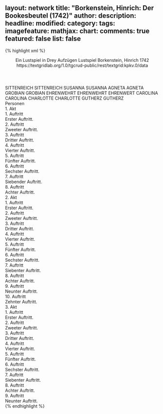 layout: network
title: "Borkenstein, Hinrich: Der Bookesbeutel (1742)"
author:
description:
headline:
modified:
category:
tags:
imagefeature:
mathjax:
chart:
comments: true
featured: false
list: false
---
{% highlight xml %}
<?xml-model href="https://raw.githubusercontent.com/DLiNa/project/master/rules/lina.rnc"?><?xml-model href="https://raw.githubusercontent.com/DLiNa/project/master/rules/lina.sch"?>
<play xmlns="http://lina.digital">
  <header>
    <title>Der Bookesbeutel</title>
    <subtitle>Ein Lustspiel in Drey Aufzügen</subtitle>
    <genretitle>Lustspiel</genretitle>
    <author>Borkenstein, Hinrich</author>
    <date type="print" when="1742">1742</date>
    <date type="premiere"/>
    <date type="written"/>
    <source>https://textgridlab.org/1.0/tgcrud-public/rest/textgrid:kpkv.0/data</source>
  </header>
  <personae>
    <character>
      <name>SITTENREICH</name>
      <alias xml:id="sittenreich">
        <name>SITTENREICH</name>
      </alias>
    </character>
    <character>
      <name>SUSANNA</name>
      <alias xml:id="susanna">
        <name>SUSANNA</name>
      </alias>
    </character>
    <character>
      <name>AGNETA</name>
      <alias xml:id="agneta">
        <name>AGNETA</name>
      </alias>
    </character>
    <character>
      <name>GROBIAN</name>
      <alias xml:id="grobian">
        <name>GROBIAN</name>
      </alias>
    </character>
    <character>
      <name>EHRENWEHRT</name>
      <alias xml:id="ehrenwehrt">
        <name>EHRENWEHRT</name>
      </alias>
      <alias xml:id="ehrenwert">
        <name>EHRENWERT</name>
      </alias>
    </character>
    <character>
      <name>CAROLINA</name>
      <alias xml:id="carolina">
        <name>CAROLINA</name>
      </alias>
    </character>
    <character>
      <name>CHARLOTTE</name>
      <alias xml:id="charlotte">
        <name>CHARLOTTE</name>
      </alias>
    </character>
    <character>
      <name>GUTHERZ</name>
      <alias xml:id="gutherz">
        <name>GUTHERZ</name>
      </alias>
    </character>
  </personae>
  <text>
    <div>
      <head>Personen</head>
    </div>
    <div>
      <head>1. Akt</head>
      <div>
        <head>1. Auftritt</head>
        <div>
          <head>Erster Auftritt.</head>
        </div>
      </div>
      <div>
        <head>2. Auftritt</head>
        <div>
          <head>Zweeter Auftritt.</head>
          <sp who="#sittenreich">
            <amount n="4" unit="speech_acts"/>
            <amount n="526" unit="words"/>
            <amount n="1" unit="lines"/>
            <amount n="3001" unit="chars"/>
          </sp>
          <sp who="#susanna">
            <amount n="1" unit="speech_acts"/>
            <amount n="37" unit="words"/>
            <amount n="192" unit="chars"/>
          </sp>
          <sp who="#agneta">
            <amount n="4" unit="speech_acts"/>
            <amount n="271" unit="words"/>
            <amount n="1" unit="lines"/>
            <amount n="1471" unit="chars"/>
          </sp>
        </div>
      </div>
      <div>
        <head>3. Auftritt</head>
        <div>
          <head>Dritter Auftritt.</head>
          <sp who="#grobian">
            <amount n="10" unit="speech_acts"/>
            <amount n="428" unit="words"/>
            <amount n="5" unit="lines"/>
            <amount n="2388" unit="chars"/>
          </sp>
          <sp who="#sittenreich">
            <amount n="8" unit="speech_acts"/>
            <amount n="411" unit="words"/>
            <amount n="6" unit="lines"/>
            <amount n="2401" unit="chars"/>
          </sp>
          <sp who="#agneta">
            <amount n="3" unit="speech_acts"/>
            <amount n="57" unit="words"/>
            <amount n="2" unit="lines"/>
            <amount n="315" unit="chars"/>
          </sp>
        </div>
      </div>
      <div>
        <head>4. Auftritt</head>
        <div>
          <head>Vierter Auftritt.</head>
          <sp who="#ehrenwert">
            <amount n="1" unit="speech_acts"/>
            <amount n="33" unit="words"/>
            <amount n="215" unit="chars"/>
          </sp>
          <sp who="#sittenreich">
            <amount n="3" unit="speech_acts"/>
            <amount n="144" unit="words"/>
            <amount n="917" unit="chars"/>
          </sp>
          <sp who="#ehrenwehrt">
            <amount n="1" unit="speech_acts"/>
            <amount n="61" unit="words"/>
            <amount n="343" unit="chars"/>
          </sp>
          <sp who="#carolina">
            <amount n="1" unit="speech_acts"/>
            <amount n="36" unit="words"/>
            <amount n="210" unit="chars"/>
          </sp>
        </div>
      </div>
      <div>
        <head>5. Auftritt</head>
        <div>
          <head>Fünfter Auftritt.</head>
          <sp who="#grobian">
            <amount n="18" unit="speech_acts"/>
            <amount n="802" unit="words"/>
            <amount n="3" unit="lines"/>
            <amount n="4391" unit="chars"/>
          </sp>
          <sp who="#ehrenwehrt">
            <amount n="11" unit="speech_acts"/>
            <amount n="204" unit="words"/>
            <amount n="6" unit="lines"/>
            <amount n="1191" unit="chars"/>
          </sp>
          <sp who="#carolina">
            <amount n="2" unit="speech_acts"/>
            <amount n="19" unit="words"/>
            <amount n="2" unit="lines"/>
            <amount n="115" unit="chars"/>
          </sp>
          <sp who="#sittenreich">
            <amount n="3" unit="speech_acts"/>
            <amount n="56" unit="words"/>
            <amount n="2" unit="lines"/>
            <amount n="333" unit="chars"/>
          </sp>
        </div>
      </div>
      <div>
        <head>6. Auftritt</head>
        <div>
          <head>Sechster Auftritt.</head>
          <sp who="#agneta">
            <amount n="5" unit="speech_acts"/>
            <amount n="136" unit="words"/>
            <amount n="1" unit="lines"/>
            <amount n="783" unit="chars"/>
          </sp>
          <sp who="#grobian">
            <amount n="5" unit="speech_acts"/>
            <amount n="103" unit="words"/>
            <amount n="2" unit="lines"/>
            <amount n="557" unit="chars"/>
          </sp>
        </div>
      </div>
      <div>
        <head>7. Auftritt</head>
        <div>
          <head>Siebender Auftritt.</head>
          <sp who="#susanna">
            <amount n="21" unit="speech_acts"/>
            <amount n="752" unit="words"/>
            <amount n="11" unit="lines"/>
            <amount n="4027" unit="chars"/>
          </sp>
          <sp who="#agneta">
            <amount n="3" unit="speech_acts"/>
            <amount n="55" unit="words"/>
            <amount n="1" unit="lines"/>
            <amount n="295" unit="chars"/>
          </sp>
          <sp who="#grobian">
            <amount n="5" unit="speech_acts"/>
            <amount n="168" unit="words"/>
            <amount n="3" unit="lines"/>
            <amount n="898" unit="chars"/>
          </sp>
          <sp who="#charlotte">
            <amount n="15" unit="speech_acts"/>
            <amount n="446" unit="words"/>
            <amount n="5" unit="lines"/>
            <amount n="2439" unit="chars"/>
          </sp>
        </div>
      </div>
      <div>
        <head>8. Auftritt</head>
        <div>
          <head>Achter Auftritt.</head>
          <sp who="#sittenreich">
            <amount n="9" unit="speech_acts"/>
            <amount n="620" unit="words"/>
            <amount n="4" unit="lines"/>
            <amount n="3643" unit="chars"/>
          </sp>
          <sp who="#charlotte">
            <amount n="8" unit="speech_acts"/>
            <amount n="558" unit="words"/>
            <amount n="2" unit="lines"/>
            <amount n="3277" unit="chars"/>
          </sp>
        </div>
      </div>
    </div>
    <div>
      <head>2. Akt</head>
      <div>
        <head>1. Auftritt</head>
        <div>
          <head>Erster Auftritt.</head>
          <sp who="#susanna">
            <amount n="9" unit="speech_acts"/>
            <amount n="642" unit="words"/>
            <amount n="3493" unit="chars"/>
          </sp>
          <sp who="#agneta">
            <amount n="9" unit="speech_acts"/>
            <amount n="495" unit="words"/>
            <amount n="6" unit="lines"/>
            <amount n="2773" unit="chars"/>
          </sp>
        </div>
      </div>
      <div>
        <head>2. Auftritt</head>
        <div>
          <head>Zweeter Auftritt.</head>
          <sp who="#grobian">
            <amount n="7" unit="speech_acts"/>
            <amount n="475" unit="words"/>
            <amount n="1" unit="lines"/>
            <amount n="2660" unit="chars"/>
          </sp>
          <sp who="#susanna">
            <amount n="1" unit="speech_acts"/>
            <amount n="84" unit="words"/>
            <amount n="448" unit="chars"/>
          </sp>
          <sp who="#agneta">
            <amount n="5" unit="speech_acts"/>
            <amount n="215" unit="words"/>
            <amount n="2" unit="lines"/>
            <amount n="1120" unit="chars"/>
          </sp>
        </div>
      </div>
      <div>
        <head>3. Auftritt</head>
        <div>
          <head>Dritter Auftritt.</head>
          <sp who="#sittenreich">
            <amount n="14" unit="speech_acts"/>
            <amount n="270" unit="words"/>
            <amount n="7" unit="lines"/>
            <amount n="1462" unit="chars"/>
          </sp>
          <sp who="#grobian">
            <amount n="14" unit="speech_acts"/>
            <amount n="565" unit="words"/>
            <amount n="5" unit="lines"/>
            <amount n="3198" unit="chars"/>
          </sp>
          <sp who="#agneta">
            <amount n="2" unit="speech_acts"/>
            <amount n="66" unit="words"/>
            <amount n="318" unit="chars"/>
          </sp>
        </div>
      </div>
      <div>
        <head>4. Auftritt</head>
        <div>
          <head>Vierter Auftritt.</head>
          <sp who="#gutherz">
            <amount n="12" unit="speech_acts"/>
            <amount n="407" unit="words"/>
            <amount n="6" unit="lines"/>
            <amount n="2395" unit="chars"/>
          </sp>
          <sp who="#grobian">
            <amount n="10" unit="speech_acts"/>
            <amount n="365" unit="words"/>
            <amount n="3" unit="lines"/>
            <amount n="1974" unit="chars"/>
          </sp>
          <sp who="#sittenreich">
            <amount n="3" unit="speech_acts"/>
            <amount n="157" unit="words"/>
            <amount n="1" unit="lines"/>
            <amount n="899" unit="chars"/>
          </sp>
        </div>
      </div>
      <div>
        <head>5. Auftritt</head>
        <div>
          <head>Fünfter Auftritt.</head>
          <sp who="#agneta">
            <amount n="11" unit="speech_acts"/>
            <amount n="420" unit="words"/>
            <amount n="5" unit="lines"/>
            <amount n="2385" unit="chars"/>
          </sp>
          <sp who="#gutherz">
            <amount n="8" unit="speech_acts"/>
            <amount n="156" unit="words"/>
            <amount n="5" unit="lines"/>
            <amount n="851" unit="chars"/>
          </sp>
          <sp who="#sittenreich">
            <amount n="2" unit="speech_acts"/>
            <amount n="19" unit="words"/>
            <amount n="2" unit="lines"/>
            <amount n="98" unit="chars"/>
          </sp>
        </div>
      </div>
      <div>
        <head>6. Auftritt</head>
        <div>
          <head>Sechster Auftritt.</head>
          <sp who="#sittenreich">
            <amount n="1" unit="speech_acts"/>
            <amount n="27" unit="words"/>
            <amount n="164" unit="chars"/>
          </sp>
          <sp who="#ehrenwehrt">
            <amount n="14" unit="speech_acts"/>
            <amount n="234" unit="words"/>
            <amount n="9" unit="lines"/>
            <amount n="1326" unit="chars"/>
          </sp>
          <sp who="#agneta">
            <amount n="27" unit="speech_acts"/>
            <amount n="1096" unit="words"/>
            <amount n="11" unit="lines"/>
            <amount n="6182" unit="chars"/>
          </sp>
          <sp who="#carolina">
            <amount n="15" unit="speech_acts"/>
            <amount n="247" unit="words"/>
            <amount n="11" unit="lines"/>
            <amount n="1382" unit="chars"/>
          </sp>
          <sp who="#gutherz">
            <amount n="2" unit="speech_acts"/>
            <amount n="23" unit="words"/>
            <amount n="2" unit="lines"/>
            <amount n="147" unit="chars"/>
          </sp>
        </div>
      </div>
      <div>
        <head>7. Auftritt</head>
        <div>
          <head>Siebenter Auftritt.</head>
          <sp who="#agneta">
            <amount n="3" unit="speech_acts"/>
            <amount n="32" unit="words"/>
            <amount n="3" unit="lines"/>
            <amount n="182" unit="chars"/>
          </sp>
          <sp who="#sittenreich">
            <amount n="6" unit="speech_acts"/>
            <amount n="182" unit="words"/>
            <amount n="2" unit="lines"/>
            <amount n="1057" unit="chars"/>
          </sp>
          <sp who="#carolina">
            <amount n="4" unit="speech_acts"/>
            <amount n="104" unit="words"/>
            <amount n="2" unit="lines"/>
            <amount n="599" unit="chars"/>
          </sp>
        </div>
      </div>
      <div>
        <head>8. Auftritt</head>
        <div>
          <head>Achter Auftritt.</head>
          <sp who="#sittenreich">
            <amount n="4" unit="speech_acts"/>
            <amount n="136" unit="words"/>
            <amount n="790" unit="chars"/>
          </sp>
          <sp who="#ehrenwehrt">
            <amount n="2" unit="speech_acts"/>
            <amount n="47" unit="words"/>
            <amount n="1" unit="lines"/>
            <amount n="252" unit="chars"/>
          </sp>
          <sp who="#carolina">
            <amount n="2" unit="speech_acts"/>
            <amount n="46" unit="words"/>
            <amount n="1" unit="lines"/>
            <amount n="280" unit="chars"/>
          </sp>
        </div>
      </div>
      <div>
        <head>9. Auftritt</head>
        <div>
          <head>Neunter Auftritt.</head>
          <sp who="#ehrenwehrt">
            <amount n="7" unit="speech_acts"/>
            <amount n="230" unit="words"/>
            <amount n="2" unit="lines"/>
            <amount n="1363" unit="chars"/>
          </sp>
          <sp who="#charlotte">
            <amount n="6" unit="speech_acts"/>
            <amount n="126" unit="words"/>
            <amount n="4" unit="lines"/>
            <amount n="788" unit="chars"/>
          </sp>
          <sp who="#carolina">
            <amount n="4" unit="speech_acts"/>
            <amount n="89" unit="words"/>
            <amount n="1" unit="lines"/>
            <amount n="518" unit="chars"/>
          </sp>
          <sp who="#sittenreich">
            <amount n="10" unit="speech_acts"/>
            <amount n="394" unit="words"/>
            <amount n="4" unit="lines"/>
            <amount n="2251" unit="chars"/>
          </sp>
        </div>
      </div>
      <div>
        <head>10. Auftritt</head>
        <div>
          <head>Zehnter Auftritt.</head>
          <sp who="#ehrenwehrt">
            <amount n="3" unit="speech_acts"/>
            <amount n="115" unit="words"/>
            <amount n="1" unit="lines"/>
            <amount n="689" unit="chars"/>
          </sp>
          <sp who="#gutherz">
            <amount n="3" unit="speech_acts"/>
            <amount n="117" unit="words"/>
            <amount n="1" unit="lines"/>
            <amount n="658" unit="chars"/>
          </sp>
          <sp who="#charlotte">
            <amount n="1" unit="speech_acts"/>
            <amount n="18" unit="words"/>
            <amount n="111" unit="chars"/>
          </sp>
        </div>
      </div>
    </div>
    <div>
      <head>3. Akt</head>
      <div>
        <head>1. Auftritt</head>
        <div>
          <head>Erster Auftritt.</head>
          <sp who="#grobian">
            <amount n="5" unit="speech_acts"/>
            <amount n="225" unit="words"/>
            <amount n="2" unit="lines"/>
            <amount n="1268" unit="chars"/>
          </sp>
          <sp who="#agneta">
            <amount n="4" unit="speech_acts"/>
            <amount n="151" unit="words"/>
            <amount n="1" unit="lines"/>
            <amount n="850" unit="chars"/>
          </sp>
        </div>
      </div>
      <div>
        <head>2. Auftritt</head>
        <div>
          <head>Zweeter Auftritt.</head>
          <sp who="#grobian">
            <amount n="4" unit="speech_acts"/>
            <amount n="164" unit="words"/>
            <amount n="2" unit="lines"/>
            <amount n="907" unit="chars"/>
          </sp>
          <sp who="#sittenreich">
            <amount n="8" unit="speech_acts"/>
            <amount n="283" unit="words"/>
            <amount n="1" unit="lines"/>
            <amount n="1701" unit="chars"/>
          </sp>
          <sp who="#agneta">
            <amount n="8" unit="speech_acts"/>
            <amount n="228" unit="words"/>
            <amount n="2" unit="lines"/>
            <amount n="1310" unit="chars"/>
          </sp>
        </div>
      </div>
      <div>
        <head>3. Auftritt</head>
        <div>
          <head>Dritter Auftritt.</head>
          <sp who="#susanna">
            <amount n="5" unit="speech_acts"/>
            <amount n="119" unit="words"/>
            <amount n="3" unit="lines"/>
            <amount n="617" unit="chars"/>
          </sp>
          <sp who="#agneta">
            <amount n="4" unit="speech_acts"/>
            <amount n="39" unit="words"/>
            <amount n="4" unit="lines"/>
            <amount n="194" unit="chars"/>
          </sp>
          <sp who="#sittenreich">
            <amount n="3" unit="speech_acts"/>
            <amount n="213" unit="words"/>
            <amount n="1" unit="lines"/>
            <amount n="1174" unit="chars"/>
          </sp>
        </div>
      </div>
      <div>
        <head>4. Auftritt</head>
        <div>
          <head>Vierter Auftritt.</head>
          <sp who="#gutherz">
            <amount n="16" unit="speech_acts"/>
            <amount n="256" unit="words"/>
            <amount n="9" unit="lines"/>
            <amount n="1406" unit="chars"/>
          </sp>
          <sp who="#agneta">
            <amount n="15" unit="speech_acts"/>
            <amount n="267" unit="words"/>
            <amount n="12" unit="lines"/>
            <amount n="1477" unit="chars"/>
          </sp>
          <sp who="#susanna">
            <amount n="2" unit="speech_acts"/>
            <amount n="11" unit="words"/>
            <amount n="2" unit="lines"/>
            <amount n="61" unit="chars"/>
          </sp>
        </div>
      </div>
      <div>
        <head>5. Auftritt</head>
        <div>
          <head>Fünfter Auftritt.</head>
          <sp who="#grobian">
            <amount n="14" unit="speech_acts"/>
            <amount n="491" unit="words"/>
            <amount n="7" unit="lines"/>
            <amount n="2741" unit="chars"/>
          </sp>
          <sp who="#gutherz">
            <amount n="13" unit="speech_acts"/>
            <amount n="449" unit="words"/>
            <amount n="5" unit="lines"/>
            <amount n="2461" unit="chars"/>
          </sp>
        </div>
      </div>
      <div>
        <head>6. Auftritt</head>
        <div>
          <head>Sechster Auftritt.</head>
          <sp who="#agneta">
            <amount n="4" unit="speech_acts"/>
            <amount n="47" unit="words"/>
            <amount n="3" unit="lines"/>
            <amount n="245" unit="chars"/>
          </sp>
          <sp who="#grobian">
            <amount n="4" unit="speech_acts"/>
            <amount n="56" unit="words"/>
            <amount n="2" unit="lines"/>
            <amount n="329" unit="chars"/>
          </sp>
        </div>
      </div>
      <div>
        <head>7. Auftritt</head>
        <div>
          <head>Siebenter Auftritt.</head>
          <sp who="#susanna">
            <amount n="2" unit="speech_acts"/>
            <amount n="12" unit="words"/>
            <amount n="2" unit="lines"/>
            <amount n="69" unit="chars"/>
          </sp>
          <sp who="#grobian">
            <amount n="5" unit="speech_acts"/>
            <amount n="108" unit="words"/>
            <amount n="3" unit="lines"/>
            <amount n="575" unit="chars"/>
          </sp>
          <sp who="#agneta">
            <amount n="4" unit="speech_acts"/>
            <amount n="67" unit="words"/>
            <amount n="3" unit="lines"/>
            <amount n="343" unit="chars"/>
          </sp>
        </div>
      </div>
      <div>
        <head>8. Auftritt</head>
        <div>
          <head>Achter Auftritt.</head>
          <sp who="#grobian">
            <amount n="10" unit="speech_acts"/>
            <amount n="222" unit="words"/>
            <amount n="8" unit="lines"/>
            <amount n="1173" unit="chars"/>
          </sp>
          <sp who="#carolina">
            <amount n="10" unit="speech_acts"/>
            <amount n="209" unit="words"/>
            <amount n="6" unit="lines"/>
            <amount n="1197" unit="chars"/>
          </sp>
        </div>
      </div>
      <div>
        <head>9. Auftritt</head>
        <div>
          <head>Neunter Auftritt.</head>
          <sp who="#ehrenwehrt">
            <amount n="16" unit="speech_acts"/>
            <amount n="305" unit="words"/>
            <amount n="9" unit="lines"/>
            <amount n="1722" unit="chars"/>
          </sp>
          <sp who="#grobian">
            <amount n="21" unit="speech_acts"/>
            <amount n="482" unit="words"/>
            <amount n="11" unit="lines"/>
            <amount n="2770" unit="chars"/>
          </sp>
          <sp who="#charlotte">
            <amount n="2" unit="speech_acts"/>
            <amount n="61" unit="words"/>
            <amount n="368" unit="chars"/>
          </sp>
          <sp who="#gutherz">
            <amount n="5" unit="speech_acts"/>
            <amount n="106" unit="words"/>
            <amount n="3" unit="lines"/>
            <amount n="636" unit="chars"/>
          </sp>
          <sp who="#agneta">
            <amount n="7" unit="speech_acts"/>
            <amount n="221" unit="words"/>
            <amount n="3" unit="lines"/>
            <amount n="1232" unit="chars"/>
          </sp>
          <sp who="#susanna">
            <amount n="3" unit="speech_acts"/>
            <amount n="48" unit="words"/>
            <amount n="3" unit="lines"/>
            <amount n="237" unit="chars"/>
          </sp>
          <sp who="#sittenreich">
            <amount n="3" unit="speech_acts"/>
            <amount n="68" unit="words"/>
            <amount n="1" unit="lines"/>
            <amount n="392" unit="chars"/>
          </sp>
          <sp who="#carolina">
            <amount n="3" unit="speech_acts"/>
            <amount n="27" unit="words"/>
            <amount n="3" unit="lines"/>
            <amount n="141" unit="chars"/>
          </sp>
        </div>
      </div>
    </div>
  </text>
</play>
{% endhighlight %}